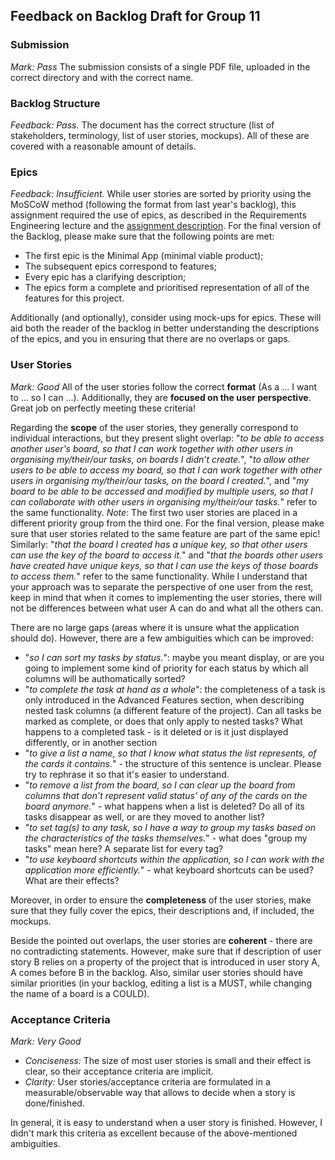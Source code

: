 ## Feedback on Backlog Draft for Group 11

### Submission

*Mark: Pass*
The submission consists of a single PDF file, uploaded in the correct directory and with the correct name.

### Backlog Structure

*Feedback: Pass.*
The document has the correct structure (list of stakeholders, terminology, list of user stories, mockups). All of these are covered with a reasonable amount of details.


### Epics

*Feedback: Insufficient.*
While user stories are sorted by priority using the MoSCoW method (following the format from last year's backlog), this assignment required the use of epics, as described in the Requirements Engineering lecture and the [assignment description](https://se.ewi.tudelft.nl/oopp/assignments/backlog/#epics).
For the final version of the Backlog, please make sure that the following points are met:
- The first epic is the Minimal App (minimal viable product);
- The subsequent epics correspond to features;
- Every epic has a clarifying description;
- The epics form a complete and prioritised representation of all of the features for this project.

Additionally (and optionally), consider using mock-ups for epics. These will aid both the reader of the backlog in better understanding the descriptions of the epics, and you in ensuring that there are no overlaps or gaps.

### User Stories

*Mark: Good*
All of the user stories follow the correct **format** (As a ... I want to ... so I can ...). Additionally, they are **focused on the user perspective**. Great job on perfectly meeting these criteria!

Regarding the **scope** of the user stories, they generally correspond to individual interactions, but they present slight overlap: "*to be able to access another user's board, so that I can work together with other users in organising my/their/our tasks, on boards I didn’t create.*", "*to allow other users to be able to access my board, so that I can work together with other users in organising my/their/our tasks, on the board I created.*", and "*my board to be able to be accessed and modified by multiple users, so that I can collaborate with other users in organising my/their/our tasks.*" refer to the same functionality. 
*Note*: The first two user stories are placed in a different priority group from the third one. For the final version, please make sure that user stories related to the same feature are part of the same epic!
Similarly: "*that the board I created has a unique key, so that other users can use the key of the board to access it.*" and "*that the boards other users have created have unique keys, so that I can use the keys of those boards to access them.*" refer to the same functionality.
While I understand that your approach was to separate the perspective of one user from the rest, keep in mind that when it comes to implementing the user stories, there will not be differences between what user A can do and what all the others can. 

There are no large gaps (areas where it is unsure what the application should do). However, there are a few ambiguities which can be improved:
- "*so I can sort my tasks by status.*": maybe you meant display, or are you going to implement some kind of priority for each status by which all columns will be authomatically sorted?
- "*to complete the task at hand as a whole*": the completeness of a task is only introduced in the Advanced Features section, when describing nested task columns (a different feature of the project). Can all tasks be marked as complete, or does that only apply to nested tasks? What happens to a completed task - is it deleted or is it just displayed differently, or in another section
- "*to give a list a name, so that I know what status the list represents, of the cards it contains.*" - the structure of this sentence is unclear. Please try to rephrase it so that it's easier to understand.
- "*to remove a list from the board, so I can clear up the board from columns that don’t represent valid status’ of any of the cards on the board anymore.*" - what happens when a list is deleted? Do all of its tasks disappear as well, or are they moved to another list?
- "*to set tag(s) to any task, so I have a way to group my tasks based on the characteristics of the tasks themselves.*" - what does "group my tasks" mean here? A separate list for every tag?
- "*to use keyboard shortcuts within the application, so I can work with the application more efficiently.*" - what keyboard shortcuts can be used? What are their effects? 

Moreover, in order to ensure the **completeness** of the user stories, make sure that they fully cover the epics, their descriptions and, if included, the mockups.

Beside the pointed out overlaps, the user stories are **coherent** - there are no contradicting statements. However, make sure that if description of user story B relies on a property of the project that is introduced in user story A, A comes before B in the backlog. Also, similar user stories should have similar priorities (in your backlog, editing a list is a MUST, while changing the name of a board is a COULD).


### Acceptance Criteria
*Mark: Very Good*

- *Conciseness:* The size of most user stories is small and their effect is clear, so their acceptance criteria are implicit. 
- *Clarity:* User stories/acceptance criteria are formulated in a measurable/observable way that allows to decide when a story is done/finished.

In general, it is easy to understand when a user story is finished. However, I didn't mark this criteria as excellent because of the above-mentioned ambiguities.